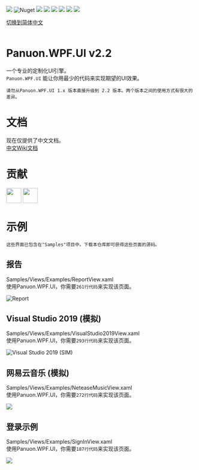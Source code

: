 <a href="https://www.nuget.org/packages/Panuon.WPF.UI" target='_blank'><img src="https://img.shields.io/badge/Nuget-Panuon.WPF.UI-green"></a>
![Nuget](https://img.shields.io/badge/.net%20framework-%E2%89%A54.5-blue)
![](https://img.shields.io/badge/.net-3.1-blue)
![](https://img.shields.io/badge/.net-5-blue)
![](https://img.shields.io/badge/.net-6-blue)
![](https://img.shields.io/nuget/dt/Panuon.UI.Silver)
![](https://img.shields.io/nuget/dt/Panuon.WPF.UI)
![](https://img.shields.io/badge/Visual%20Studio-2019+-813dbf)

[切换到简体中文](https://github.com/Panuon/PanuonUI.Silver-v2.2/blob/master/readme.md)  
<br/>  

# Panuon.WPF.UI v2.2


一个专业的定制化UI引擎。  
`Panuon.WPF.UI` 能让你用最少的代码来实现期望的UI效果。  

`请勿从Panuon.WPF.UI 1.x 版本直接升级到 2.2 版本。两个版本之间的使用方式有很大的差异。`  

# 文档  

现在仅提供了中文文档。  
[中文Wiki文档](https://github.com/Panuon/Panuon.WPF.UI/wiki/WPF-Home-zh-CN)  

# 贡献
[<img width="40" height="40" src="https://avatars.githubusercontent.com/u/23360265?v=4"></img>](https://github.com/Mochengvia)
[<img width="40" height="40" src="https://avatars.githubusercontent.com/u/45651732?v=4"></img>](https://github.com/GodLeaveMe)

# 示例 
`这些界面已包含在"Samples"项目中。下载本仓库即可获得这些页面的源码。`  
  
## 报告
Samples/Views/Examples/ReportView.xaml  
使用Panuon.WPF.UI，你需要`261行代码`来实现该页面。  
  
![Report](https://raw.githubusercontent.com/Panuon/Panuon.Documents/master/Resources/Report.png)  

## Visual Studio 2019 (模拟)  
Samples/Views/Examples/VisualStudio2019View.xaml  
使用Panuon.WPF.UI，你需要`293行代码`来实现该页面。  
  
![Visual Studio 2019 (SIM)](https://raw.githubusercontent.com/Panuon/Panuon.Documents/master/Resources/VisualStudio2019.png)
  
  
## 网易云音乐 (模拟)
Samples/Views/Examples/NeteaseMusicView.xaml  
使用Panuon.WPF.UI，你需要`272行代码`来实现该页面。  

![](https://raw.githubusercontent.com/Panuon/Panuon.Documents/master/Resources/NeteaseMusic.png)
  
  
## 登录示例
Samples/Views/Examples/SignInView.xaml  
使用Panuon.WPF.UI，你需要`187行代码`来实现该页面。 

![](https://raw.githubusercontent.com/Panuon/Panuon.Documents/master/Resources/SignIn.png)
